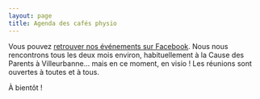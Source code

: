 ```yaml
---
layout: page
title: Agenda des cafés physio
---
```



Vous pouvez [retrouver nos événements sur Facebook](https://www.facebook.com/groups/CafesPhysio/events/). Nous nous rencontrons tous les deux mois environ, habituellement à la Cause des Parents à Villeurbanne… mais en ce moment, en visio ! Les réunions sont ouvertes à toutes et à tous.

À bientôt !
